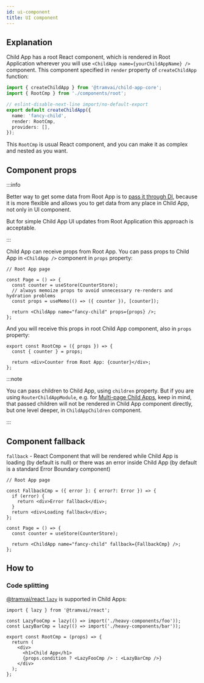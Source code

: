 ```yaml
---
id: ui-component
title: UI component
---
```


## Explanation

Child App has a root React component, which is rendered in Root Application wherever you will use `<ChildApp name={yourChildAppName} />` component. This component specified in `render` property of `createChildApp` function:

```ts
import { createChildApp } from '@tramvai/child-app-core';
import { RootCmp } from './components/root';

// eslint-disable-next-line import/no-default-export
export default createChildApp({
  name: 'fancy-child',
  render: RootCmp,
  providers: [],
});
```

This `RootCmp` is usual React component, and you can make it as complex and nested as you want.

## Component props

:::info

Better way to get some data from Root App is to [pass it through DI](03-features/016-child-app/09-di.md), because it is more flexible and allows you to get data from any place in Child App, not only in UI component.

But for simple Child App UI updates from Root Application this approach is acceptable.

:::

Child App can receive props from Root App. You can pass props to Child App in `<ChildApp />` component in `props` property:

```tsx
// Root App page

const Page = () => {
  const counter = useStore(CounterStore);
  // always memoize props to avoid unnecessary re-renders and hydration problems
  const props = useMemo(() => ({ counter }), [counter]);

  return <ChildApp name="fancy-child" props={props} />;
};
```

And you will receive this props in root Child App component, also in `props` property:

```tsx title="components/root.tsx"
export const RootCmp = ({ props }) => {
  const { counter } = props;

  return <div>Counter from Root App: {counter}</div>;
};
```

:::note

You can pass children to Child App, using `children` property. But if you are using `RouterChildAppModule`, e.g. for [Multi-page Child Apps](03-features/016-child-app/08-routing.md#multi-page-child-apps), keep in mind, that passed children will not be rendered in Child App component directly, but one level deeper, in `ChildAppChildren` component.

:::

## Component fallback

`fallback` - React Component that will be rendered while Child App is loading (by default is null) or there was an error inside Child App (by default is a standard Error Boundary component)

```tsx
// Root App page

const FallbackCmp = ({ error }: { error?: Error }) => {
  if (error) {
    return <div>Error fallback</div>;
  }
  return <div>Loading fallback</div>;
};

const Page = () => {
  const counter = useStore(CounterStore);

  return <ChildApp name="fancy-child" fallback={FallbackCmp} />;
};
```

## How to

### Code splitting

[@tramvai/react `lazy`](references/tramvai/react.md#lazy) is supported in Child Apps:

```tsx title="components/root.tsx"
import { lazy } from '@tramvai/react';

const LazyFooCmp = lazy(() => import('./heavy-components/foo'));
const LazyBarCmp = lazy(() => import('./heavy-components/bar'));

export const RootCmp = (props) => {
  return (
    <div>
      <h1>Child App</h1>
      {props.condition ? <LazyFooCmp /> : <LazyBarCmp />}
    </div>
  );
};
```
